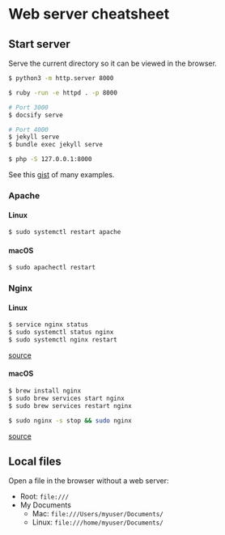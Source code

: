 # Web server cheatsheet

## Start server

Serve the current directory so it can be viewed in the browser.

```sh
$ python3 -m http.server 8000

$ ruby -run -e httpd . -p 8000

# Port 3000
$ docsify serve

# Port 4000
$ jekyll serve
$ bundle exec jekyll serve

$ php -S 127.0.0.1:8000
```

See this [gist](https://gist.github.com/willurd/5720255) of many examples.


### Apache

#### Linux

```sh
$ sudo systemctl restart apache
```

#### macOS

```sh
$ sudo apachectl restart
```

### Nginx

#### Linux

```sh
$ service nginx status
$ sudo systemctl status nginx
$ sudo systemctl nginx restart
```

[source](https://www.cyberciti.biz/faq/nginx-linux-restart/)


#### macOS

```sh
$ brew install nginx
$ sudo brew services start nginx
$ sudo brew services restart nginx

$ sudo nginx -s stop && sudo nginx
```

[source](https://www.sylvaindurand.org/setting-up-a-nginx-web-server-on-macos/)


## Local files

Open a file in the browser without a web server:

- Root: `file:///`
- My Documents
    - Mac: `file:///Users/myuser/Documents/`
    - Linux: `file:///home/myuser/Documents/`
